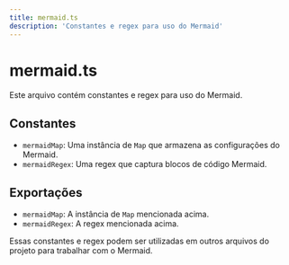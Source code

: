```yaml
---
title: mermaid.ts
description: 'Constantes e regex para uso do Mermaid'
---
```

# mermaid.ts

Este arquivo contém constantes e regex para uso do Mermaid.

## Constantes

* `mermaidMap`: Uma instância de `Map` que armazena as configurações do Mermaid.
* `mermaidRegex`: Uma regex que captura blocos de código Mermaid.

## Exportações

* `mermaidMap`: A instância de `Map` mencionada acima.
* `mermaidRegex`: A regex mencionada acima.

Essas constantes e regex podem ser utilizadas em outros arquivos do projeto para trabalhar com o Mermaid.